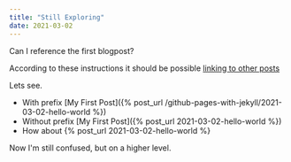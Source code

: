 ```yaml
---
title: "Still Exploring"
date: 2021-03-02
---
```


Can I reference the first blogpost?

According to these instructions it should be possible [linking to other posts](https://jekyllrb.com/docs/liquid/tags/#linking-to-posts)

Lets see. 
 - With prefix [My First Post]({% post_url /github-pages-with-jekyll/2021-03-02-hello-world %}) 
 - Without prefix [My First Post]({% post_url 2021-03-02-hello-world %}) 
 - How about {% post_url 2021-03-02-hello-world %}

Now I'm still confused, but on a higher level.

